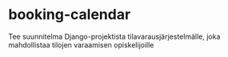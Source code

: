 # booking-calendar
Tee suunnitelma Django-projektista tilavarausjärjestelmälle, joka mahdollistaa tilojen varaamisen opiskelijoille
